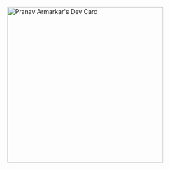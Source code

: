 <a href="https://app.daily.dev/pranavarmarkar"><img src="https://api.daily.dev/devcards/v2/f4pW4ViCNrACx0mHZFIXN.png?r=y9a&type=default" width="356" alt="Pranav Armarkar's Dev Card"/></a>
